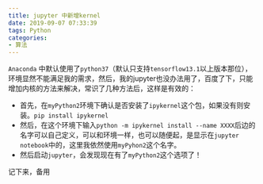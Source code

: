 ```yaml
---
title: jupyter 中新增kernel
date: 2019-09-07 07:33:39
tags: Python
categories: 
- 算法
---
```


`Anaconda` 中默认使用了`python37`（默认只支持`tensorflow13.1`以上版本那位），环境显然不能满足我的需求，然后，我的jupyter也没办法用了，百度了下，只能增加内核的方法来解决，常识了几种方法后，这样是有效的：
<!--more-->
- 首先，在`myPython2`环境下确认是否安装了`ipykernel`这个包，如果没有则安装。`pip install ipykernel`
- 然后，在这个环境下输入`python -m ipykernel install --name XXXX`后边的名字可以自己定义，可以和环境一样，也可以随便起，是显示在`jupyter notebook`中的，这里我依然使用`myPyhon2`这个名字。
- 然后启动`jupyter`，会发现现在有了`myPython2`这个选项了！

记下来，备用